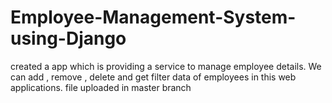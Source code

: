 # Employee-Management-System-using-Django
created a app which is providing a service to manage employee details. We can add , remove , delete and get filter data of employees in this web applications.
file uploaded in master branch
